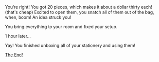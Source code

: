 You're right! You got 20 pieces, which makes it about a dollar thirty each! (that's cheap)
Excited to open them, you snatch all of them out of the bag, when, boom! An idea struck you!

You bring everything to your room and fixed your setup. 

1 hour later...

Yay! You finished unboxing all of your stationery and using them!

[The End!](./the-end.md)
